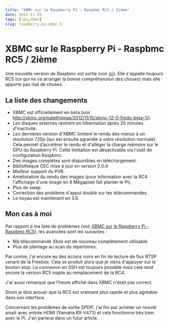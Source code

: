 ```yaml
---
title: "XBMC sur le Raspberry Pi - Raspbmc RC5 / 2ième"
date: 2012-11-25
tags: [rpi,xbmc]
slug: raspberry-pi-xbmc-5
---
```

# XBMC sur le Raspberry Pi - Raspbmc RC5 / 2ième

Une nouvelle version de Raspbmc est sortie (voir [ici](http://www.raspbmc.com/2012/11/new-with-raspbmc/)). Elle s'appelle toujours RC5 (ce qui ne va arranger la bonne compréhension des choses) mais elle apporte pas mal de choses.


## La liste des changements

* XBMC est officiellement en beta (voir http://xbmc.org/natethomas/2012/11/15/xbmc-12-0-frodo-beta-1/).
* Les disques externes rentrent en hibernation après 20 minutes d'inactivité.
* Les dernières version d'XBMC limitent le rendu des menus à un résolution 720p (qui est ensuite agrandie à votre résolution normale). Cela permet d’accélérer le rendu et d'alléger la charge mémoire sur le GPU du Raspberry Pi. Cette limitation est désactivable via l'outil de configuration Raspbmc.
* Des images complètes sont disponibles en téléchargement.
* Bibliothèque CEC mise à jour en version 2.0.4
* Meilleur support du PVR.
* Amélioration du rendu des images (pour information avec la RC4 l'affichage d'une image en 8 Mégapixel fait planter le Pi).
* Plus de swap.
* Correction des problème d'appui doublé sur les télécommandes.
* Le noyau est maintenant en 3.6.

## Mon cas à moi

Par rapport à ma liste de problèmes (voir [XBMC sur le Raspberry Pi - Raspbmc RC5](/blog/raspberry-pi-xbmc-4)), les avancées sont les suivantes : 

* Ma télécommande Xbox est de nouveau complètement utilisable
* Plus de plantage au scan de répertoires.

Par contre, j'ai encore eu des écrans noirs en fin de lecture de flux RTSP venant de la Freebox. Cela se produit alors que je viens d'appuyer sur le bouton stop. La connexion en SSH est toujours possible mais cela rend encore la version RC5 inapte au remplacement de la RC4.

J'ai aussi remarqué que l'heure affiché dans XBMC n'était pas correct.

Sinon je dois avouer que la RC5 est vraiment plus rapide et plus agréable dans son interface.

Concernant les problèmes de sortie SPDIF, j'ai fini par acheter un nouvel ampli avec entrée HDMI (Yamaha RX-V473) et cela fonctionne très bien avec le Pi. J'en parlerai dans un futur article. 


